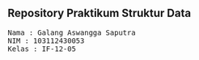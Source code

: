 ## Repository Praktikum Struktur Data

<pre>
Nama : Galang Aswangga Saputra
NIM : 103112430053
Kelas : IF-12-05
</pre>
